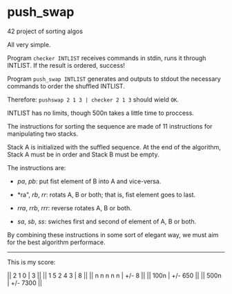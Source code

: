 # push_swap
42 project of sorting algos

All very simple.

Program `checker INTLIST` receives commands in stdin, runs it through INTLIST. If the result is ordered, success!

Program `push_swap INTLIST` generates and outputs to stdout the necessary commands to order the shuffled INTLIST.

Therefore: `pushswap 2 1 3 | checker 2 1 3` should wield `OK`.

INTLIST has no limits, though 500n takes a little time to proccess.

The instructions for sorting the sequence are made of 11 instructions for manipulating two stacks.

Stack A is initialized with the suffled sequence. At the end of the algorithm, Stack A must be in order and Stack B must be empty.

The instructions are:

- *pa*, *pb*: put fist element of B into A and vice-versa.

- *ra", *rb*, *rr*: rotats A, B or both; that is, fist element goes to last.

- *rra*, *rrb*, *rrr*: reverse rotates A, B or both.

- *sa*, *sb*, *ss*: swiches first and second of element of A, B or both.

By combining these instructions in some sort of elegant way, we must aim for the best algorithm performace.

---

This is my score:

|| 2 1 0 | 3 ||
|| 1 5 2 4 3 | 8 ||
|| n n n n n | +/- 8 ||
|| 100n | +/- 650 ||
|| 500n | +/- 7300 ||

